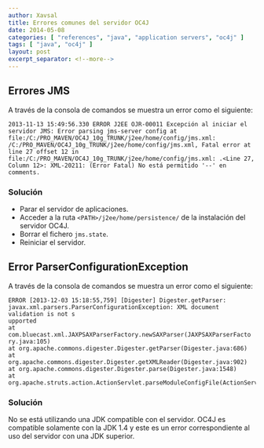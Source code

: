 ```yaml
---
author: Xavsal
title: Errores comunes del servidor OC4J
date: 2014-05-08
categories: [ "references", "java", "application servers", "oc4j" ]
tags: [ "java", "oc4j" ]
layout: post
excerpt_separator: <!--more-->
---
```


## Errores JMS

A través de la consola de comandos se muestra un error como el siguiente:

```
2013-11-13 15:49:56.330 ERROR J2EE OJR-00011 Excepción al iniciar el servidor JMS: Error parsing jms-server config at file:/C:/PRO_MAVEN/OC4J_10g_TRUNK/j2ee/home/config/jms.xml: /C:/PRO_MAVEN/OC4J_10g_TRUNK/j2ee/home/config/jms.xml, Fatal error at line 27 offset 12 in file:/C:/PRO_MAVEN/OC4J_10g_TRUNK/j2ee/home/config/jms.xml: .<Line 27, Column 12>: XML-20211: (Error Fatal) No está permitido '--' en comments.
```

### Solución

* Parar el servidor de aplicaciones.
* Acceder a la ruta `<PATH>/j2ee/home/persistence/` de la instalación del servidor OC4J.
* Borrar el fichero `jms.state`.
* Reiniciar el servidor.

## Error ParserConfigurationException

A través de la consola de comandos se muestra un error como el siguiente:

```
ERROR [2013-12-03 15:18:55,759] [Digester] Digester.getParser:
javax.xml.parsers.ParserConfigurationException: XML document validation is not s
upported
at com.bluecast.xml.JAXPSAXParserFactory.newSAXParser(JAXPSAXParserFacto
ry.java:105)
at org.apache.commons.digester.Digester.getParser(Digester.java:686)
at org.apache.commons.digester.Digester.getXMLReader(Digester.java:902)
at org.apache.commons.digester.Digester.parse(Digester.java:1548)
at org.apache.struts.action.ActionServlet.parseModuleConfigFile(ActionServlet.java:1006)
```

### Solución

No se está utilizando una JDK compatible con el servidor. OC4J es compatible solamente con la JDK 1.4 y este es un error correspondiente al uso del servidor con una JDK superior.
